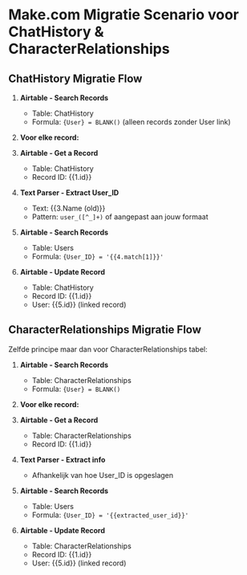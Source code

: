 # Make.com Migratie Scenario voor ChatHistory & CharacterRelationships

## ChatHistory Migratie Flow

1. **Airtable - Search Records**
   - Table: ChatHistory
   - Formula: `{User} = BLANK()` (alleen records zonder User link)

2. **Voor elke record:**

3. **Airtable - Get a Record** 
   - Table: ChatHistory
   - Record ID: {{1.id}}

4. **Text Parser - Extract User_ID**
   - Text: {{3.Name (old)}}
   - Pattern: `user_([^_]+)` of aangepast aan jouw formaat

5. **Airtable - Search Records**
   - Table: Users  
   - Formula: `{User_ID} = '{{4.match[1]}}'`

6. **Airtable - Update Record**
   - Table: ChatHistory
   - Record ID: {{1.id}}
   - User: {{5.id}} (linked record)

## CharacterRelationships Migratie Flow

Zelfde principe maar dan voor CharacterRelationships tabel:

1. **Airtable - Search Records**
   - Table: CharacterRelationships
   - Formula: `{User} = BLANK()` 

2. **Voor elke record:**

3. **Airtable - Get a Record**
   - Table: CharacterRelationships
   - Record ID: {{1.id}}

4. **Text Parser - Extract info**
   - Afhankelijk van hoe User_ID is opgeslagen

5. **Airtable - Search Records**
   - Table: Users
   - Formula: `{User_ID} = '{{extracted_user_id}}'`

6. **Airtable - Update Record**
   - Table: CharacterRelationships
   - Record ID: {{1.id}}
   - User: {{5.id}} (linked record)